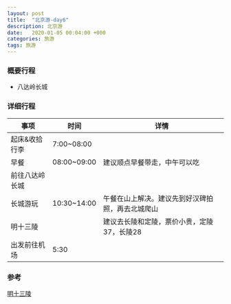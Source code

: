 ```yaml
---
layout: post
title:  "北京游-day6"
description: 北京游
date:   2020-01-05 00:04:00 +000
categories: 旅游
tags: 旅游
---
```


### 概要行程

- 八达岭长城

### 详细行程

| 事项           | 时间        | 详情                                             |
| -------------- | ----------- | ------------------------------------------------ |
| 起床&收拾行李  | 7:00~08:00  |                                                  |
| 早餐           | 08:00~09:00 | 建议顺点早餐带走，中午可以吃                     |
| 前往八达岭长城 |             |                                                  |
| 长城游玩       | 10:30~14:00 | 午餐在山上解决。建议先到好汉碑拍照，再去北城爬山 |
| 明十三陵       |             | 建议去长陵和定陵，票价小贵，定陵37，长陵28       |
| 出发前往机场   | 5:30        |                                                  |

### 参考

[明十三陵](http://www.mafengwo.cn/travel-news/1313471.html)